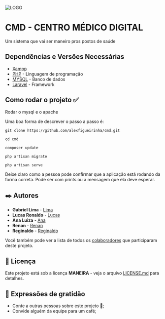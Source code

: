![LOGO](cmd-logo)
# CMD - CENTRO MÉDICO DIGITAL

Um sistema que vai ser maneiro pros postos de saúde


## Dependências e Versões Necessárias
* [Xampp](https://www.apachefriends.org/pt_br/download.html) 
* [PHP](https://www.php.net/docs.php) - Linguagem de programação 
* [MYSQL](https://dev.mysql.com/doc/) - Banco de dados
* [Laravel](https://laravel.com/) - Framework


## Como rodar o projeto ✅
Rodar o mysql e o apache

Uma boa forma de descrever o passo a passo é:

```
git clone https://github.com/alexfigueirinha/cmd.git
```
```
cd cmd
```
```
composer update
```
```
php artisan migrate
```
```
php artisan serve
```

Deixe claro como a pessoa pode confirmar que a aplicação está rodando da forma correta. Pode ser com prints ou a mensagem que ela deve esperar.


## ✒️ Autores

* **Gabriel Lima** - [Lima](https://github.com/gp0987gp)
* **Lucas Ronaldo** - [Lucas](https://github.com/LucasRonaldo)
* **Ana Luiza** - [Ana](https://github.com/Analuuuiza)
* **Renan** - [Renan](https://github.com/renanbno)
* **Reginaldo** - [Reginaldo](https://github.com/Regisjr246)

Você também pode ver a lista de todos os [colaboradores](https://github.com/gp0987gp) que participaram deste projeto.

## 📄 Licença

Este projeto está sob a licença **MANEIRA** - veja o arquivo [LICENSE.md](./LICENSE.md) para detalhes.

## 🎁 Expressões de gratidão

* Conte a outras pessoas sobre este projeto 📢;
* Convide alguém da equipe para um café;
